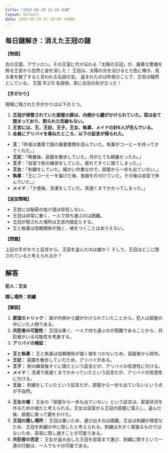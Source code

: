 ```yaml
---
title: "2025-05-29 21:10 の謎"
layout: default
date: 2025-05-29 21:10:00 +0900
---
```

## 毎日謎解き：消えた王冠の謎

**【物語】**

古の王国、アヴァロン。その王室に代々伝わる「太陽の王冠」が、厳重な警備を誇る王宮から忽然と姿を消した！
王冠は、太陽の光を浴びると七色に輝き、見る者を魅了すると言われる伝説の宝。
盗まれたのは昨夜のことで、王宮は騒然としている。
王国 최고의 名探偵、君に白羽の矢が立った！

**【手がかり】**

現場に残された手がかりは以下の３つ。

1.  **王冠が保管されていた部屋の扉は、内側から鍵がかけられていた。窓は全て閉まっており、割られた形跡もない。**
2.  **王宮には、王、王妃、王子、王女、執事、メイドの計6人が住んでいる。**
3.  **全員にアリバイを尋ねたところ、以下の証言が得られた。**

*   **王**：「昨夜は書斎で国の重要書類を読んでいた。執事がコーヒーを持ってきてくれた。」
*   **王妃**：「晩餐後、庭園を散歩していた。月がとても綺麗だったわ。」
*   **王子**：「自室で剣の練習をしていた。疲れてすぐに寝てしまった。」
*   **王女**：「刺繍をしていた。細かい作業なので、部屋から一歩も出ていない。」
*   **執事**：「王にコーヒーを届けた後、食器を片付けていた。その後は自室で休んでいた。」
*   **メイド**：「夕食後、洗濯をしていた。夜遅くまでかかってしまった。」

**【追加情報】**

*   王宮には秘密の抜け道は存在しない。
*   王冠は非常に重く、一人で持ち運ぶのは困難。
*   王冠が隠された場所は王宮内限定とする。
*   王と執事は信頼関係が強く、嘘をつくことはありえない。

**【問題】**

上記の手がかりと証言から、王冠を盗んだのは誰か？
そして、王冠はどこに隠されていると考えられるか？

## 解答

**犯人：王女**

**隠し場所：刺繍**

**【解説】**

1.  **密室のトリック：** 扉が内側から鍵がかけられていたことから、犯人は部屋の中にいた人物である。
2.  **共犯者の可能性：** 王冠は重く、一人で持ち運ぶのが困難であることから、共犯者がいる可能性を考慮する。
3.  **アリバイの検証：**

*   **王と執事：** 王と執事は信頼関係が強く嘘をつかないため、容疑者から除外。
*   **王妃：** 庭園を散歩していたため、アリバイがある。
*   **王子：** 剣の練習後すぐに寝たという証言だが、アリバイの信憑性に欠ける。
*   **メイド：** 洗濯で夜遅くまでかかっていたという証言だが、アリバイの信憑性に欠ける。
*   **王女：** 刺繍をしていたという証言だが、部屋から一歩も出ていないという点が不自然。

4.  **王女の嘘：** 王女の「部屋から一歩も出ていない」という証言は、密室状況を作るための嘘だと考えられる。王女は自室から王冠の部屋に侵入し、盗んだ後、部屋に戻って鍵をかけた。
5.  **王冠の隠し場所：** 王冠は重いため、運び出すのは困難。王女は刺繍が得意なため、王冠を刺繍の中に隠したと考えられる。刺繍は大きく嵩張るものではないため、容易に隠し通すことが可能である。
6.  **共犯者の否定：** 王女が盗み出した王冠を自室まで運び、刺繍に隠すという一連の行動は、一人でも十分可能である。
